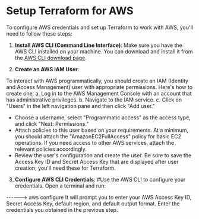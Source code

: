# Setup Terraform for AWS
To configure AWS credentials and set up Terraform to work with AWS, you'll need to follow these steps:
1. **Install AWS CLI (Command Line Interface)**:
Make sure you have the AWS CLI installed on your machine. You can download and install it from the
[AWS CLI download page](https://aws.amazon.com/cli/).

2. **Create an AWS IAM User**:

To interact with AWS programmatically, you should create an IAM (Identity and Access Management) user with appropriate permissions. Here's how to create one:
a. Log in to the AWS Management Console with an account that has administrative privileges.
b. Navigate to the IAM service.
c. Click on "Users" in the left navigation pane and then click "Add user."

- Choose a username, select "Programmatic access" as the access type, and click "Next: Permissions."
- Attach policies to this user based on your requirements. At a minimum, you should attach the "AmazonEC2FullAccess" policy for basic EC2 operations. If you need access to other AWS services, attach the relevant policies accordingly.
- Review the user's configuration and create the user. Be sure to save the Access Key ID and Secret Access Key that are displayed after user creation; you'll need these for Terraform.
3. **Configure AWS CLI Credentials**:
#Use the AWS CLI to configure your credentials. Open a terminal and run:

------>  aws configure
It will prompt you to enter your AWS Access Key ID, Secret Access Key, default region, and default output format. 
Enter the credentials you obtained in the previous step.
